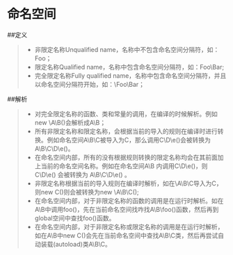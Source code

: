 # 命名空间
##定义
>* 非限定名称Unqualified name，名称中不包含命名空间分隔符，如：Foo；
>* 限定名称Qualified name，名称中包含命名空间分隔符，如：Foo\Bar;
>* 完全限定名称Fully qualified name，名称中包含命名空间分隔符，并且以命名空间分隔符开始，如：\Foo\Bar；

##解析
>* 对完全限定名称的函数、类和常量的调用，在编译的时候解析。例如new \A\B()会解析成A\B；
>* 所有非限定名称和限定名称，会根据当前的导入的规则在编译时进行转换。例如命名空间A\B\C被导入为C，那么调用C\D\e()会被转换为A\B\C\D\e()。
>* 在命名空间内部，所有的没有根据规则转换的限定名称均会在其前面加上当前的命名空间名称。例如在命名空间A\B 内调用C\D\e()，则 C\D\e() 会被转换为 A\B\C\D\e() 。
>* 非限定名称根据当前的导入规则在编译时解析，如在\A\B\C导入为C，则new C()则会被转换为new \A\B\C();
>* 在命名空间内部，对于非限定名称的函数的调用是在运行时解析。如在A\B中调用foo()，先在当前命名空间找咋找A\B\foo()函数，然后再到global空间中查找foo()函数。
>* 在命名空间内部，对于非限定名称或限定名称的调用是在运行时解析，如在A\B中new C()会先在当前命名空间中查找A\B\C类，然后再尝试自动装载(autoload)类A\B\C。

